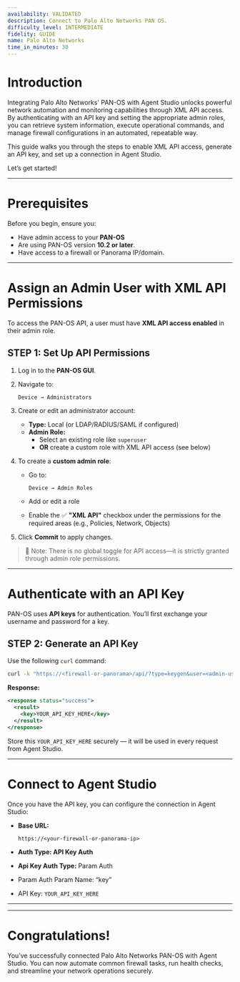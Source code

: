 ```yaml
---
availability: VALIDATED
description: Connect to Palo Alto Networks PAN OS.
difficulty_level: INTERMEDIATE
fidelity: GUIDE
name: Palo Alto Networks
time_in_minutes: 30
---
```


# Introduction

Integrating Palo Alto Networks' PAN-OS with Agent Studio unlocks powerful network automation and monitoring capabilities through XML API access. By authenticating with an API key and setting the appropriate admin roles, you can retrieve system information, execute operational commands, and manage firewall configurations in an automated, repeatable way.

This guide walks you through the steps to enable XML API access, generate an API key, and set up a connection in Agent Studio.

Let’s get started!

---

# **Prerequisites**

Before you begin, ensure you:

- Have admin access to your **PAN-OS**
- Are using PAN-OS version **10.2 or later**.
- Have access to a firewall or Panorama IP/domain.

---

# **Assign an Admin User with XML API Permissions**

To access the PAN-OS API, a user must have **XML API access enabled** in their admin role.

## STEP 1: Set Up API Permissions

1. Log in to the **PAN-OS GUI**.
2. Navigate to:
    
    `Device → Administrators`
    
3. Create or edit an administrator account:
    - **Type:** Local (or LDAP/RADIUS/SAML if configured)
    - **Admin Role:**
        - Select an existing role like `superuser`
        - **OR** create a custom role with XML API access (see below)
4. To create a **custom admin role**:
    - Go to:
        
        `Device → Admin Roles`
        
    - Add or edit a role
    - Enable the ✅ **"XML API"** checkbox under the permissions for the required areas (e.g., Policies, Network, Objects)
5. Click **Commit** to apply changes.

> 📌 Note: There is no global toggle for API access—it is strictly granted through admin role permissions.
> 

---

# **Authenticate with an API Key**

PAN-OS uses **API keys** for authentication. You’ll first exchange your username and password for a key.

## STEP 2: Generate an API Key

Use the following `curl` command:

```bash
curl -k "https://<firewall-or-panorama>/api/?type=keygen&user=<admin-username>&password=<admin-password>"
```

**Response:**

```xml
<response status="success">
  <result>
    <key>YOUR_API_KEY_HERE</key>
  </result>
</response>
```

Store this `YOUR_API_KEY_HERE` securely — it will be used in every request from Agent Studio.

---

# **Connect to Agent Studio**

Once you have the API key, you can configure the connection in Agent Studio:

- **Base URL:**
    
    `https://<your-firewall-or-panorama-ip>`
    
- **Auth Type: API Key Auth**
- **Api Key Auth Type:** Param Auth
- Param Auth Param Name: “key”
- API Key: `YOUR_API_KEY_HERE`

---

---

# Congratulations!

You’ve successfully connected Palo Alto Networks PAN-OS with Agent Studio. You can now automate common firewall tasks, run health checks, and streamline your network operations securely.